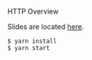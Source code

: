 
HTTP Overview

Slides are located [here](https://speakerdeck.com/xuanquynh/http-overview).

    $ yarn install
    $ yarn start
